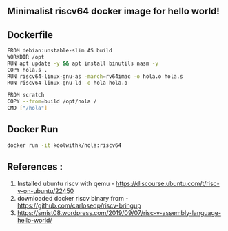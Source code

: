 ## Minimalist riscv64 docker image for hello world!

## Dockerfile
```bash
FROM debian:unstable-slim AS build
WORKDIR /opt
RUN apt update -y && apt install binutils nasm -y
COPY hola.s .
RUN riscv64-linux-gnu-as -march=rv64imac -o hola.o hola.s
RUN riscv64-linux-gnu-ld -o hola hola.o

FROM scratch
COPY --from=build /opt/hola /
CMD ["/hola"]
```

## Docker Run
```bash
docker run -it koolwithk/hola:riscv64
```

## References : 
1. Installed ubuntu riscv with qemu - https://discourse.ubuntu.com/t/risc-v-on-ubuntu/22450
2. downloaded docker riscv binary from - https://github.com/carlosedp/riscv-bringup
2. https://smist08.wordpress.com/2019/09/07/risc-v-assembly-language-hello-world/